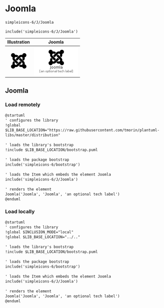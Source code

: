 # Joomla


```text
simpleicons-6/J/Joomla
```

```text
include('simpleicons-6/J/Joomla')
```



| Illustration | Joomla |
| :---: | :---: |
| ![illustration for Illustration](../../simpleicons-6/J/Joomla.png) | ![illustration for Joomla](../../simpleicons-6/J/Joomla.Local.png) |




## Joomla

### Load remotely
```plantuml
@startuml
' configures the library
!global $LIB_BASE_LOCATION="https://raw.githubusercontent.com/tmorin/plantuml-libs/master/distribution"

' loads the library's bootstrap
!include $LIB_BASE_LOCATION/bootstrap.puml

' loads the package bootstrap
include('simpleicons-6/bootstrap')

' loads the Item which embeds the element Joomla
include('simpleicons-6/J/Joomla')

' renders the element
Joomla('Joomla', 'Joomla', 'an optional tech label')
@enduml
```

### Load locally
```plantuml
@startuml
' configures the library
!global $INCLUSION_MODE="local"
!global $LIB_BASE_LOCATION="../.."

' loads the library's bootstrap
!include $LIB_BASE_LOCATION/bootstrap.puml

' loads the package bootstrap
include('simpleicons-6/bootstrap')

' loads the Item which embeds the element Joomla
include('simpleicons-6/J/Joomla')

' renders the element
Joomla('Joomla', 'Joomla', 'an optional tech label')
@enduml
```


